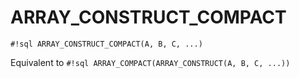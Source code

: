 # ARRAY_CONSTRUCT_COMPACT

`#!sql ARRAY_CONSTRUCT_COMPACT(A, B, C, ...)`

Equivalent to `#!sql ARRAY_COMPACT(ARRAY_CONSTRUCT(A, B, C, ...))`

